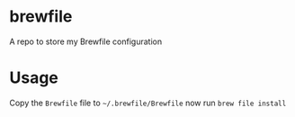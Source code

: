 # brewfile
A repo to store my Brewfile configuration

# Usage
Copy the `Brewfile` file to `~/.brewfile/Brewfile` now run `brew file install`